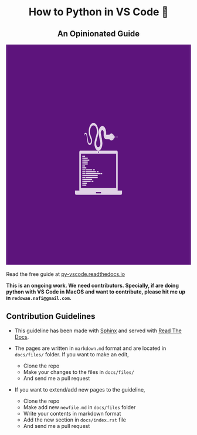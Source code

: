 <div align="center">

# How to Python in VS Code 🦄

## An Opinionated Guide

<img src="/ext/logo.png" width="900" height="600">
</div>

Read the free guide at [py-vscode.readthedocs.io](py-vscode.readthedocs.io)

**This is an ongoing work. We need contributors. Specially, if are doing python with VS Code in MacOS and want to contribute, please hit me up in `redowan.nafi@gmail.com`.**

## Contribution Guidelines
* This guideline has been made with [Sphinx](http://www.sphinx-doc.org/en/master/) and served with [Read The Docs](https://readthedocs.org/).

* The pages are written in `markdown.md` format and are located in `docs/files/` folder. If you want to make an edit,

    * Clone the repo
    * Make your changes to the files in `docs/files/`
    * And send me a pull request

* If you want to extend/add new pages to the guideline,
    * Clone the repo
    * Make add new `newfile.md` in `docs/files` folder
    * Write your contents in markdown format
    * Add the new section in `docs/index.rst` file
    * And send me a pull request
